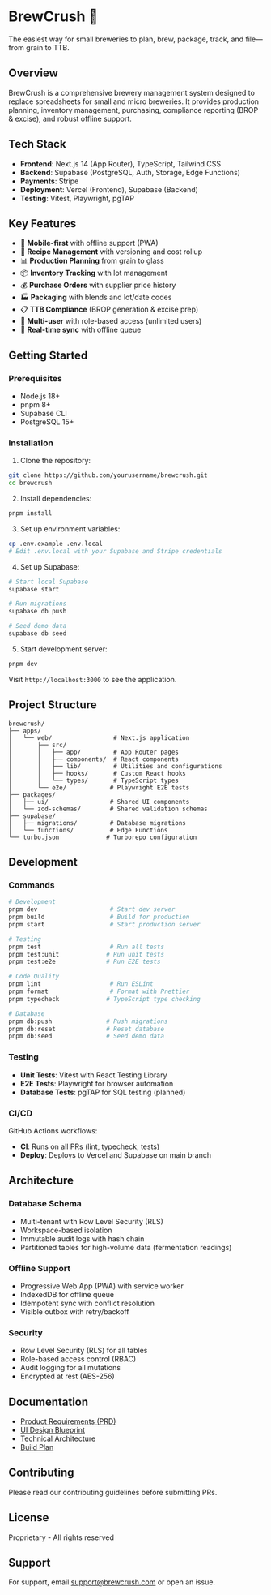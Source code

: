 # BrewCrush 🍺

The easiest way for small breweries to plan, brew, package, track, and file—from grain to TTB.

## Overview

BrewCrush is a comprehensive brewery management system designed to replace spreadsheets for small and micro breweries. It provides production planning, inventory management, purchasing, compliance reporting (BROP & excise), and robust offline support.

## Tech Stack

- **Frontend**: Next.js 14 (App Router), TypeScript, Tailwind CSS
- **Backend**: Supabase (PostgreSQL, Auth, Storage, Edge Functions)
- **Payments**: Stripe
- **Deployment**: Vercel (Frontend), Supabase (Backend)
- **Testing**: Vitest, Playwright, pgTAP

## Key Features

- 📱 **Mobile-first** with offline support (PWA)
- 🍺 **Recipe Management** with versioning and cost rollup
- 📊 **Production Planning** from grain to glass
- 📦 **Inventory Tracking** with lot management
- 💰 **Purchase Orders** with supplier price history  
- 🏭 **Packaging** with blends and lot/date codes
- 📋 **TTB Compliance** (BROP generation & excise prep)
- 👥 **Multi-user** with role-based access (unlimited users)
- 🔄 **Real-time sync** with offline queue

## Getting Started

### Prerequisites

- Node.js 18+
- pnpm 8+
- Supabase CLI
- PostgreSQL 15+

### Installation

1. Clone the repository:
```bash
git clone https://github.com/yourusername/brewcrush.git
cd brewcrush
```

2. Install dependencies:
```bash
pnpm install
```

3. Set up environment variables:
```bash
cp .env.example .env.local
# Edit .env.local with your Supabase and Stripe credentials
```

4. Set up Supabase:
```bash
# Start local Supabase
supabase start

# Run migrations
supabase db push

# Seed demo data
supabase db seed
```

5. Start development server:
```bash
pnpm dev
```

Visit `http://localhost:3000` to see the application.

## Project Structure

```
brewcrush/
├── apps/
│   └── web/                 # Next.js application
│       ├── src/
│       │   ├── app/         # App Router pages
│       │   ├── components/  # React components
│       │   ├── lib/         # Utilities and configurations
│       │   ├── hooks/       # Custom React hooks
│       │   └── types/       # TypeScript types
│       └── e2e/            # Playwright E2E tests
├── packages/
│   ├── ui/                 # Shared UI components
│   └── zod-schemas/        # Shared validation schemas
├── supabase/
│   ├── migrations/         # Database migrations
│   └── functions/          # Edge Functions
└── turbo.json             # Turborepo configuration
```

## Development

### Commands

```bash
# Development
pnpm dev                    # Start dev server
pnpm build                  # Build for production
pnpm start                  # Start production server

# Testing
pnpm test                   # Run all tests
pnpm test:unit             # Run unit tests
pnpm test:e2e              # Run E2E tests

# Code Quality
pnpm lint                   # Run ESLint
pnpm format                 # Format with Prettier
pnpm typecheck             # TypeScript type checking

# Database
pnpm db:push               # Push migrations
pnpm db:reset              # Reset database
pnpm db:seed               # Seed demo data
```

### Testing

- **Unit Tests**: Vitest with React Testing Library
- **E2E Tests**: Playwright for browser automation
- **Database Tests**: pgTAP for SQL testing (planned)

### CI/CD

GitHub Actions workflows:
- **CI**: Runs on all PRs (lint, typecheck, tests)
- **Deploy**: Deploys to Vercel and Supabase on main branch

## Architecture

### Database Schema

- Multi-tenant with Row Level Security (RLS)
- Workspace-based isolation
- Immutable audit logs with hash chain
- Partitioned tables for high-volume data (fermentation readings)

### Offline Support

- Progressive Web App (PWA) with service worker
- IndexedDB for offline queue
- Idempotent sync with conflict resolution
- Visible outbox with retry/backoff

### Security

- Row Level Security (RLS) for all tables
- Role-based access control (RBAC)
- Audit logging for all mutations
- Encrypted at rest (AES-256)

## Documentation

- [Product Requirements (PRD)](./PRD.md)
- [UI Design Blueprint](./UI.md) 
- [Technical Architecture](./TECHNICAL.md)
- [Build Plan](./BUILD_PLAN.md)

## Contributing

Please read our contributing guidelines before submitting PRs.

## License

Proprietary - All rights reserved

## Support

For support, email support@brewcrush.com or open an issue.